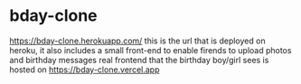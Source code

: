 # bday-clone

https://bday-clone.herokuapp.com/
this is the url that is deployed on heroku, it also includes a small front-end to enable firends to upload photos and birthday messages
real frontend that the birthday boy/girl sees is hosted on https://bday-clone.vercel.app
